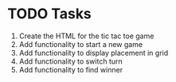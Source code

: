 # TODO Tasks

1. Create the HTML for the tic tac toe game
2. Add functionality to start a new game
3. Add functionality to display placement in grid
4. Add functionality to switch turn
5. Add functionality to find winner
